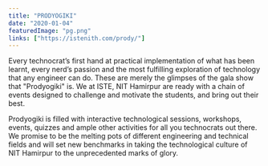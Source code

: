 ```yaml
---
title: "PRODYOGIKI"
date: "2020-01-04"
featuredImage: "pg.png"
links: ["https://istenith.com/prody/"]
---
```

Every technocrat’s first hand at practical implementation of what has been learnt, every nerd’s passion and the most fulfilling exploration of technology that any engineer can do. These are merely the glimpses of the gala show that "Prodyogiki" is. We at ISTE, NIT Hamirpur are ready with a chain of events designed to challenge and motivate the students, and bring out their best.

Prodyogiki is filled with interactive technological sessions, workshops, events, quizzes and ample other activities for all you technocrats out there. We promise to be the melting pots of different engineering and technical fields and will set new benchmarks in taking the technological culture of NIT Hamirpur to the unprecedented marks of glory.
